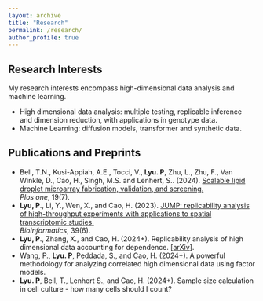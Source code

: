 ```yaml
---
layout: archive
title: "Research"
permalink: /research/
author_profile: true
---
```



## Research Interests
My research interests encompass high-dimensional data analysis and machine learning.
- High dimensional data analysis: multiple testing, replicable inference and dimension reduction, with applications in genotype data.
- Machine Learning: diffusion models, transformer and synthetic data.

## Publications and Preprints
- Bell, T.N., Kusi-Appiah, A.E., Tocci, V., **Lyu. P**, Zhu, L., Zhu, F., Van Winkle, D., Cao, H., Singh, M.S. and Lenhert, S.. (2024). [Scalable lipid droplet microarray fabrication, validation, and screening.](https://journals.plos.org/plosone/article?id=10.1371/journal.pone.0304736)\
  *Plos one*, 19(7).
- **Lyu, P**., Li, Y., Wen, X., and Cao, H. (2023). [JUMP: replicability analysis of high-throughput experiments with applications to spatial transcriptomic studies.](https://academic.oup.com/bioinformatics/article/39/6/btad366/7190368)\
  *Bioinformatics*, 39(6).
- **Lyu, P**., Zhang, X., and Cao, H. (2024+). Replicability analysis of high dimensional data accounting for dependence. \[[arXiv](https://arxiv.org/abs/2404.05808)\].
- Wang, P., **Lyu. P**, Peddada, S., and Cao, H. (2024+). A powerful methodology for analyzing correlated high dimensional data using factor models.
- **Lyu. P**, Bell, T., Lenhert S., and Cao, H. (2024+). Sample size calculation in cell culture - how many cells should I count?
